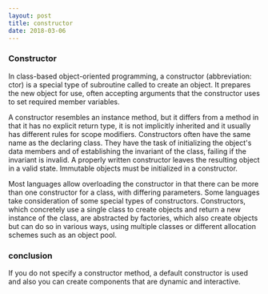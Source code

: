 ```yaml
---
layout: post
title: constructor
date: 2018-03-06
---
```


### Constructor

In class-based object-oriented programming, a constructor (abbreviation: ctor) is a special type of subroutine called to create an object. It prepares the new object for use, often accepting arguments that the constructor uses to set required member variables.

A constructor resembles an instance method, but it differs from a method in that it has no explicit return type, it is not implicitly inherited and it usually has different rules for scope modifiers. Constructors often have the same name as the declaring class. They have the task of initializing the object's data members and of establishing the invariant of the class, failing if the invariant is invalid. A properly written constructor leaves the resulting object in a valid state. Immutable objects must be initialized in a constructor.

Most languages allow overloading the constructor in that there can be more than one constructor for a class, with differing parameters. Some languages take consideration of some special types of constructors. Constructors, which concretely use a single class to create objects and return a new instance of the class, are abstracted by factories, which also create objects but can do so in various ways, using multiple classes or different allocation schemes such as an object pool.

### conclusion
If you do not specify a constructor method, a default constructor is used and also you can create components that are dynamic and interactive.